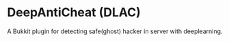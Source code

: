 # DeepAntiCheat (DLAC)
A Bukkit plugin for detecting safe(ghost) hacker in server with deeplearning.


